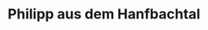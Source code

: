 ---
title: "Philipp aus dem Hanfbachtal"
url: /hennef-sieg/philipp-aus-dem-hanfbachtal/
shop: Autohaus
---